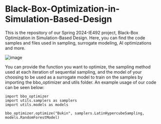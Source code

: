 # Black-Box-Optimization-in-Simulation-Based-Design

This is the repository of our Spring 2024-IE492 project, Black-Box Optimization in Simulation-Based Design. Here, you can find the code samples and files used in sampling, surrogate modeling, AI optimizations and more.

![image](https://github.com/HaticeSerraHakyemez/Black-Box-Optimization-in-Simulation-Based-Design/assets/81290256/51f35062-639a-402a-a67d-f2cce0ee79f6)

You can provide the function you want to optimize, the sampling method used at each iteration of sequential sampling, and the model of your choosing to be used as a surrogate model to train on the samples by importing the bbo_optimizer and utils folder. An example usage of our code can be seen below:

 ```
import bbo_optimizer
import utils.samplers as samplers
import utils.models as models

bbo_optimizer.optimize("Bukin", samplers.LatinHypercubeSampling, models.RandomForestModel)
 ```
